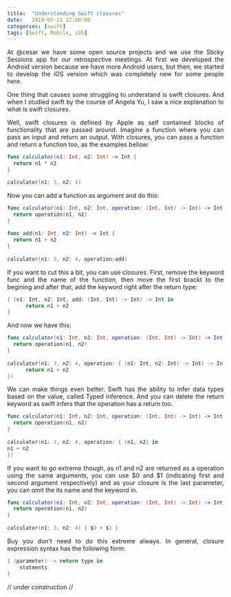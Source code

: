 ```yaml
---
title:  "Understanding Swift closures"
date:   2019-05-21 22:00:00
categories: [swift]
tags: [Swift, Mobile, iOS]
---
```


<p style="text-align: justify; font-family: -apple-system, BlinkMacSystemFont, sans-serif;">At @cesar we have some open source projects and we use the Sticky Sessions app for our retrospective meetings. At first we developed the Android version because we have more Android users, but then, we started to develop the iOS version which was completely new for some people here.</p> 

<p style="text-align: justify; font-family: -apple-system, BlinkMacSystemFont, sans-serif;">One thing that causes some struggling to understand is swift closures. And when I studied swift by the course of Angela Yu, I saw a nice explanation to what is swift closures.</p> 

<p style="text-align: justify; font-family: -apple-system, BlinkMacSystemFont, sans-serif;">Well, swift closures is defined by Apple as self contained blocks of functionality that are passed around. Imagine a function where you can pass an input and return an output. With closures, you can pass a function and return a function too, as the examples bellow:</p>

```swift
func calculator(n1: Int, n2: Int) -> Int { 
  return n1 * n2
}

calculator(n1: 3, n2: 4)
```

<p style="text-align: justify; font-family: -apple-system, BlinkMacSystemFont, sans-serif;">Now you can add a function as argument and do this:</p>

```swift
func calculator(n1: Int, n2: Int, operation: (Int, Int) -> Int) -> Int { 
  return operation(n1, n2)
}
  
func add(n1: Int, n2: Int) -> Int {
  return n1 + n2
}
  
calculator(n1: 3, n2: 4, operation:add)
```

<p style="text-align: justify; font-family: -apple-system, BlinkMacSystemFont, sans-serif;">If you want to cut this a bit, you can use closures. First, remove the keyword func and the name of the function, then move the first brackt to the begining and after that, add the keyword right after the return type:</p>

```swift
{ (n1: Int, n2: Int, add: (Int, Int) -> Int) -> Int in  
      return n1 + n2
}
```

<p style="text-align: justify; font-family: -apple-system, BlinkMacSystemFont, sans-serif;">And now we have this:</p>

```swift
func calculator(n1: Int, n2: Int, operation: (Int, Int) -> Int) -> Int { 
  return operation(n1, n2)
}
  
calculator(n1: 3, n2: 4, operation: { (n1: Int, n2: Int) -> Int) -> Int in  
      return n1 + n2
})
```

<p style="text-align: justify; font-family: -apple-system, BlinkMacSystemFont, sans-serif;">We can make things even better. Swift has the ability to infer data types based on the value, called Typed inference. And you can delete the return keyword as swift infers that the operation has a return too.</p>

```swift
func calculator(n1: Int, n2: Int, operation: (Int, Int) -> Int) -> Int { 
  return operation(n1, n2)
}
  
calculator(n1: 3, n2: 4, operation: { (n1, n2) in 
n1 + n2 
})
```

<p style="text-align: justify; font-family: -apple-system, BlinkMacSystemFont, sans-serif;">If you want to go extreme though, as n1 and n2 are returned as a operation using the same arguments, you can use $0 and $1 (indicating first and second argument respectively) and as your closure is the last parameter, you can omit the its name and the keyword in.</p>

```swift
func calculator(n1: Int, n2: Int, operation: (Int, Int) -> Int) -> Int { 
  return operation(n1, n2)
}
  
calculator(n1: 3, n2: 4) { $0 + $1 }
```

<p style="text-align: justify; font-family: -apple-system, BlinkMacSystemFont, sans-serif;">Buy you don't need to do this extreme always. In general, closure expression syntax has the following form:</p>

```swift
{ (parameter) -> return type in
    statments
}
```

// under construction //

